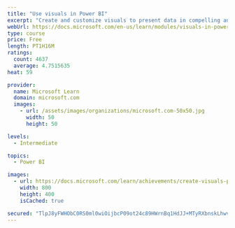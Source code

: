 ```yaml
---
title: "Use visuals in Power BI"
excerpt: "Create and customize visuals to present data in compelling and insightful ways."
webUrl: https://docs.microsoft.com/en-us/learn/modules/visuals-in-power-bi/
type: course
price: Free
length: PT1H16M
ratings:
  count: 4637
  average: 4.7515635
heat: 59

provider:
  name: Microsoft Learn
  domain: microsoft.com
  images:
    - url: /assets/images/organizations/microsoft.com-50x50.jpg
      width: 50
      height: 50

levels:
  - Intermediate

topics:
  - Power BI

images:
  - url: https://docs.microsoft.com/learn/achievements/create-visuals-power-bi-desktop-social.png
    width: 800
    height: 400
    isCached: true

secured: "TlpJ8yFWHObC0RS0ml0wiOijbcP09ot24c89HWrnBq1HdJJ+MTyRXbnskLhwv3PVWM1ZhkaPtZ+vQvffaaWN0O28kRkotqdpliFSGZ38nlX3+aQ4eMRoo0jsYVWrzBr3X5Sjzb4P8VBXZMdnorvgfz7JLaDZFoWfP3iwsSN/aadtFToyd+XLMreWgfuBOXoX8CEYEyJvUx5zuccf4wcDL8+zPuOP9GulFEgMJ4PSrXT15NlwIxKWuAPSfPS1xdTcSjPToM4TU4XlaX205KQ9rMZ9QJaF3R1Tjla6yLnE7/fXXoDFxNJt6Un1Z7Ck6T11JanEXwCWN/CZOTm0s087k67iVfvlpMhjibS3wBjLnTZkjnp4aBneJ9b4raB0ELprIomWUkpjUYvo54X6FosnsiAxCYz4JGTPrjzViBwgQAw=;yl1r5riM+f6Nbbb1mhvxMw=="
---
```


